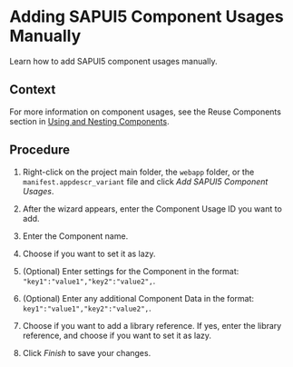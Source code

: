 <!-- loio12be0918c01e4f42b14d937db81994f4 -->

# Adding SAPUI5 Component Usages Manually

Learn how to add SAPUI5 component usages manually.



<a name="loio12be0918c01e4f42b14d937db81994f4__context_ezk_2cc_4qb"/>

## Context

For more information on component usages, see the Reuse Components section in [Using and Nesting Components](https://sapui5.hana.ondemand.com/#/topic/346599f0890d4dfaaa11c6b4ffa96312).



<a name="loio12be0918c01e4f42b14d937db81994f4__steps_wrw_jcc_4qb"/>

## Procedure

1.  Right-click on the project main folder, the `webapp` folder, or the `manifest.appdescr_variant` file and click *Add SAPUI5 Component Usages*.

2.  After the wizard appears, enter the Component Usage ID you want to add.

3.  Enter the Component name.

4.  Choose if you want to set it as lazy.

5.  \(Optional\) Enter settings for the Component in the format: `"key1":"value1","key2":"value2",`.

6.  \(Optional\) Enter any additional Component Data in the format: `key1":"value1","key2":"value2",`.

7.  Choose if you want to add a library reference. If yes, enter the library reference, and choose if you want to set it as lazy.

8.  Click *Finish* to save your changes.


